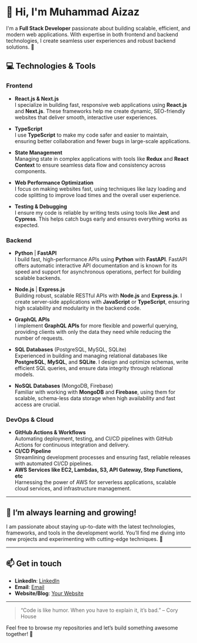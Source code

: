 # 👋 Hi, I'm Muhammad Aizaz

I'm a **Full Stack Developer** passionate about building scalable, efficient, and modern web applications. With expertise in both frontend and backend technologies, I create seamless user experiences and robust backend solutions. 🚀

## 💻 Technologies & Tools

### Frontend
- **React.js & Next.js**  
  I specialize in building fast, responsive web applications using **React.js** and **Next.js**. These frameworks help me create dynamic, SEO-friendly websites that deliver smooth, interactive user experiences.

- **TypeScript**  
  I use **TypeScript** to make my code safer and easier to maintain, ensuring better collaboration and fewer bugs in large-scale applications.

- **State Management**  
  Managing state in complex applications with tools like **Redux** and **React Context** to ensure seamless data flow and consistency across components.

- **Web Performance Optimization**  
  I focus on making websites fast, using techniques like lazy loading and code splitting to improve load times and the overall user experience.

- **Testing & Debugging**  
  I ensure my code is reliable by writing tests using tools like **Jest** and **Cypress**. This helps catch bugs early and ensures everything works as expected.

### Backend
- **Python** | **FastAPI**  
  I build fast, high-performance APIs using **Python** with **FastAPI**. FastAPI offers automatic interactive API documentation and is known for its speed and support for asynchronous operations, perfect for building scalable backends.

- **Node.js** | **Express.js**  
  Building robust, scalable RESTful APIs with **Node.js** and **Express.js**. I create server-side applications with **JavaScript** or **TypeScript**, ensuring high scalability and modularity in the backend code.

- **GraphQL APIs**  
  I implement **GraphQL APIs** for more flexible and powerful querying, providing clients with only the data they need while reducing the number of requests.

- **SQL Databases** (PostgreSQL, MySQL, SQLite)  
  Experienced in building and managing relational databases like **PostgreSQL**, **MySQL**, and **SQLite**. I design and optimize schemas, write efficient SQL queries, and ensure data integrity through relational models.

- **NoSQL Databases** (MongoDB, Firebase)  
  Familiar with working with **MongoDB** and **Firebase**, using them for scalable, schema-less data storage when high availability and fast access are crucial.


### DevOps & Cloud
- **GitHub Actions & Workflows**  
  Automating deployment, testing, and CI/CD pipelines with GitHub Actions for continuous integration and delivery.
- **CI/CD Pipeline**  
  Streamlining development processes and ensuring fast, reliable releases with automated CI/CD pipelines.
- **AWS Services like EC2, Lambdas, S3, API Gateway, Step Functions, etc**  
  Harnessing the power of AWS for serverless applications, scalable cloud services, and infrastructure management.


---

## 🌱 I’m always learning and growing!
I am passionate about staying up-to-date with the latest technologies, frameworks, and tools in the development world. You’ll find me diving into new projects and experimenting with cutting-edge techniques. 🚀

---

## 📫 Get in touch
- **LinkedIn**: [LinkedIn](https://www.linkedin.com/in/muhammad-aizaz-ansab44/)
- **Email**: [Email](mailto:muhammad.aizaz0900.com)
- **Website/Blog**: [Your Website](https://yourwebsite.com)

---

> “Code is like humor. When you have to explain it, it’s bad.” – Cory House

Feel free to browse my repositories and let’s build something awesome together! 🚀
